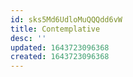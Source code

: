 ```yaml
---
id: sks5Md6UdloMuQQQdd6vW
title: Contemplative
desc: ''
updated: 1643723096368
created: 1643723096368
---
```


